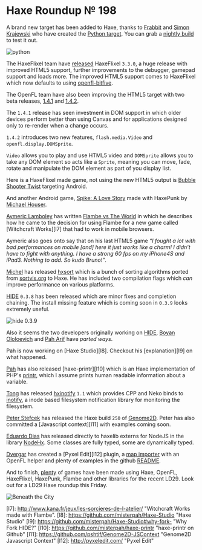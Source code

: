 [_template]: roundup.html
# Haxe Roundup № 198

A brand new target has been added to Haxe, thanks to [Frabbit][gh1] and 
[Simon Krajewski][gh2] who have created the [Python target][l2]. You can grab 
a [nightly build][l3] to test it out.

![python]

The HaxeFlixel team have [released][l1] HaxeFlixel `3.3.0`, a huge release with improved
HTML5 support, further improvements to the debugger, gamepad support and loads more. The
improved HTML5 support comes to HaxeFlixel which now defaults to using [openfl-bitfive].

The OpenFL team have also been improving the HTML5 target with two beta releases, [1.4.1]
and [1.4.2]. 

The `1.4.1` release has seen investment in DOM support in which older devices perform
better than using Canvas and for applications designed only to re-render when a
change occurs. 

`1.4.2` introduces two new features, `flash.media.Video` and `openfl.display.DOMSprite`.

`Video` allows you to play and use HTML5 video and `DOMSprite` allows you to take 
any DOM element so acts like a `Sprite`, meaning you can move, fade, 
rotate and manipulate the DOM element as part of you display list.

Here is a HaxeFlixel made game, not using the new HTML5 output is [Bubble Shooter Twist][l4]
targeting Android.

And another Android game, [Spike: A Love Story][l5] made with HaxePunk by [Michael Houser][tw1].

[Aymeric Lamboley][tw2] has written [Flambe vs The World][l6] in which he describes
how he came to the decision for using Flambe for a new game called [Witchcraft Works][l7]
that had to work in mobile browsers. 

Aymeric also goes onto say that on his last HTML5 game _“I fought a lot with bad 
performances on mobile [and] here it just works like a charm! I didn’t have to 
fight with anything. I have a strong 60 fps on my iPhone4S and iPad3. Nothing to 
add. So kudo Bruno!”_.

[Michel][gh3] has released [hxsort] which is a bunch of sorting algorithms ported
from [sortvis.org] to Haxe. He has included two compilation flags which _can_ improve
performance on various platforms.

[HIDE] `0.3.8` has been released which are minor fixes and completion chaining. The
install missing feature which is coming soon in `0.3.9` looks extremely useful.

![hide 0.3.9]

Also it seems the two developers originally working on [HIDE], [Boyan Ololoevich][tw3]
and [Pah Arif][tw4] have _parted ways_. 

Pah is now working on [Haxe Studio][l8]. Checkout his [explanation][l9] on what happened.

[Pah][tw4] has also released [haxe-printr][l10] which is an Haxe implementation of 
PHP's [printr], which I assume prints human readable information about a variable.

[Tong][gh4] has released [hxinotify] `1.1` which provides CPP and Neko binds to [inotify],
a inode based filesystem notification library for monitoring the filesystem.

[Peter Stefcek][tw5] has released the Haxe build `250` of [Genome2D]. Peter has also
committed a [Javascript context][l11] with examples coming soon.

[Eduardo Dias][tw6] has released directly to haxelib externs for NodeJS in the library 
[NodeHx]. Some classes are fully typed, some are dynamically typed.

[Dvergar][gh5] has created a [Pyxel Edit][l12] plugin, a [map importer] with an OpenFL
helper and plenty of examples in the github [README].

And to finish, [plenty] of games have been made using Haxe, OpenFL, HaxeFlixel,
HaxePunk, Flambe and other libraries for the recent LD29. Look out for a LD29 Haxe
roundup this Friday.

![Beneath the City]

[l1]: https://groups.google.com/forum/#!msg/haxeflixel/pFAuyNfBuZI/O_2tZoFB51IJ "HaxeFlixel 3.3.0 has been released!"
[l2]: https://github.com/HaxeFoundation/haxe/pull/2924 "Pull request for the Python Target"
[l3]: http://builds.haxe.org/ "Haxe Nightly Builds"
[l4]: https://play.google.com/store/apps/details?id=com.prize.BubbleTwist "Bubble Shooter Twist on the Google Play Store"
[l5]: https://play.google.com/store/apps/details?id=com.heyhouser.spike "Spike: A Love Story on the Google Play Store"
[l6]: http://www.aymericlamboley.fr/blog/flambe-versus-the-world/ "Flambe vs The World!"
[l7]: http://www.kana.fr/jeux/les-sorcieres-de-l-atelier/ "Witchcraft Works made with Flambe".
[l8]: https://github.com/misterpah/Haxe-Studio "Haxe Studio"
[l9]: https://github.com/misterpah/Haxe-Studio#why-fork- "Why Fork HIDE?"
[l10]: https://github.com/misterpah/haxe-printr "haxe-printr on Github"
[l11]: https://github.com/pshtif/Genome2D-JSContext "Genome2D Javascript Context"
[l12]: http://pyxeledit.com/ "Pyxel Edit"

[gh1]: https://github.com/frabbit "@frabbit"
[gh2]: https://github.com/simn "@simn"
[gh3]: https://github.com/MaddinXx "@MaddinXx"
[gh4]: https://github.com/tong "@tong"
[gh5]: https://github.com/Dvergar "@Dvergar"

[tw1]: https://twitter.com/Matzerathlives "@Matzerathlives"
[tw2]: https://twitter.com/aymericlamboley "@aymericlamboley"
[tw3]: https://twitter.com/As3Boyan "@As3Boyan"
[tw4]: https://twitter.com/misterpah "@misterpah"
[tw5]: https://twitter.com/sHTiF "@sHTiF"
[tw6]: https://twitter.com/EduardoDias "@EduardoDias"
	
[Beneath the City]: /img/2982-shot1.png "Beneath the City"
[plenty]: https://github.com/skial/haxe.io/issues/15 "Haxe LD29 Game List"
[map importer]: https://github.com/Dvergar/PyxelEdit-Map-Importer "PyxelEdit Map Importer on Github"
[readme]: https://github.com/Dvergar/PyxelEdit-Map-Importer#readme "PyxelEdit Map Importer README"
[nodehx]: http://lib.haxe.org/p/nodehx "NodeHx on HaxeLib"
[Genome2D]: http://build.genome2d.com/haxe/ "Genome2D Nightly Builds"
[hxinotify]: https://github.com/tong/hxinotify "Hxinotify on Github"
[inotify]: http://en.wikipedia.org/wiki/Inotify "Inotify on Wikipedia"
[printr]: http://uk1.php.net/print_r "PHP's print_r function"
[hide]: https://github.com/as3boyan/HIDE "Haxe Integrated Development Enviroment | HIDE"
[hide 0.3.9]: /img/hide-install-missing-haxelib.gif "Install missing feature | HIDE"
[sortvis.org]: http://sortvis.org/ "Sorting Algorthm Visualisations"
[hxsort]: https://github.com/MaddinXx/hxsort "HxSort on Github"
[python]: /img/BmS9OwFCMAE--65.png "Haxe compiled to Python!"
[openfl-bitfive]: https://github.com/YellowAfterlife/openfl-bitfive "openfl-bitfive on Github"
[1.4.1]: http://www.openfl.org/blog/2014/04/25/openfl-html5-1-4-1-beta/ "OpenFL HTML5 1.4.1 beta"
[1.4.2]: http://www.openfl.org/blog/2014/04/29/openfl-html5-1-4-2-beta/ "OpenFL HTML5 1.4.2 beta"